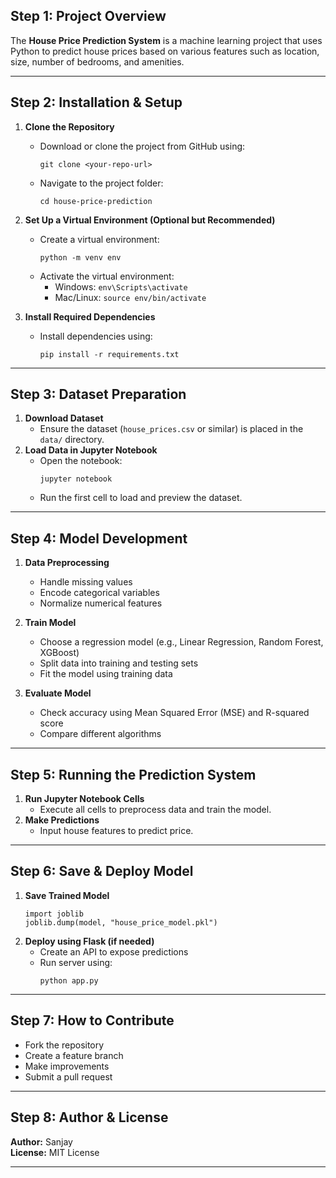 

## **Step 1: Project Overview**
The **House Price Prediction System** is a machine learning project that uses Python to predict house prices based on various features such as location, size, number of bedrooms, and amenities.

---

## **Step 2: Installation & Setup**
1. **Clone the Repository**  
   - Download or clone the project from GitHub using:  
     ```
     git clone <your-repo-url>
     ```
   - Navigate to the project folder:  
     ```
     cd house-price-prediction
     ```

2. **Set Up a Virtual Environment (Optional but Recommended)**  
   - Create a virtual environment:  
     ```
     python -m venv env
     ```
   - Activate the virtual environment:  
     - Windows: `env\Scripts\activate`  
     - Mac/Linux: `source env/bin/activate`

3. **Install Required Dependencies**  
   - Install dependencies using:  
     ```
     pip install -r requirements.txt
     ```

---

## **Step 3: Dataset Preparation**
1. **Download Dataset**  
   - Ensure the dataset (`house_prices.csv` or similar) is placed in the `data/` directory.
2. **Load Data in Jupyter Notebook**  
   - Open the notebook:  
     ```
     jupyter notebook
     ```
   - Run the first cell to load and preview the dataset.

---

## **Step 4: Model Development**
1. **Data Preprocessing**  
   - Handle missing values  
   - Encode categorical variables  
   - Normalize numerical features  

2. **Train Model**  
   - Choose a regression model (e.g., Linear Regression, Random Forest, XGBoost)  
   - Split data into training and testing sets  
   - Fit the model using training data  

3. **Evaluate Model**  
   - Check accuracy using Mean Squared Error (MSE) and R-squared score  
   - Compare different algorithms  

---

## **Step 5: Running the Prediction System**
1. **Run Jupyter Notebook Cells**  
   - Execute all cells to preprocess data and train the model.
2. **Make Predictions**  
   - Input house features to predict price.

---

## **Step 6: Save & Deploy Model**
1. **Save Trained Model**  
   ```
   import joblib
   joblib.dump(model, "house_price_model.pkl")
   ```
2. **Deploy using Flask (if needed)**  
   - Create an API to expose predictions  
   - Run server using:  
     ```
     python app.py
     ```

---

## **Step 7: How to Contribute**
- Fork the repository  
- Create a feature branch  
- Make improvements  
- Submit a pull request

---

## **Step 8: Author & License**
**Author:** Sanjay  
**License:** MIT License  

---

